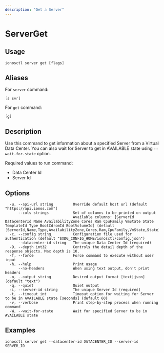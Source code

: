 ```yaml
---
description: "Get a Server"
---
```


# ServerGet

## Usage

```text
ionosctl server get [flags]
```

## Aliases

For `server` command:

```text
[s svr]
```

For `get` command:

```text
[g]
```

## Description

Use this command to get information about a specified Server from a Virtual Data Center. You can also wait for Server to get in AVAILABLE state using `--wait-for-state` option.

Required values to run command:

* Data Center Id
* Server Id

## Options

```text
  -u, --api-url string         Override default host url (default "https://api.ionos.com")
      --cols strings           Set of columns to be printed on output 
                               Available columns: [ServerId DatacenterId Name AvailabilityZone Cores Ram CpuFamily VmState State TemplateId Type BootCdromId BootVolumeId] (default [ServerId,Name,Type,AvailabilityZone,Cores,Ram,CpuFamily,VmState,State])
  -c, --config string          Configuration file used for authentication (default "$XDG_CONFIG_HOME/ionosctl/config.json")
      --datacenter-id string   The unique Data Center Id (required)
  -D, --depth int32            Controls the detail depth of the response objects. Max depth is 10.
  -f, --force                  Force command to execute without user input
  -h, --help                   Print usage
      --no-headers             When using text output, don't print headers
  -o, --output string          Desired output format [text|json] (default "text")
  -q, --quiet                  Quiet output
  -i, --server-id string       The unique Server Id (required)
  -t, --timeout int            Timeout option for waiting for Server to be in AVAILABLE state [seconds] (default 60)
  -v, --verbose                Print step-by-step process when running command
  -W, --wait-for-state         Wait for specified Server to be in AVAILABLE state
```

## Examples

```text
ionosctl server get --datacenter-id DATACENTER_ID --server-id SERVER_ID
```

